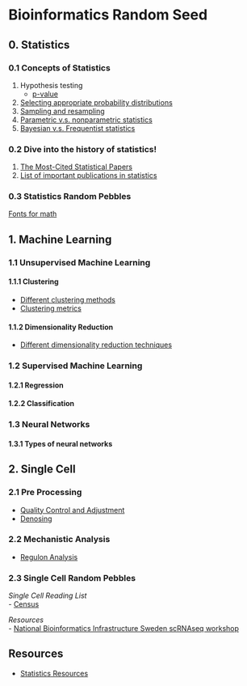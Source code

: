 # Bioinformatics Random Seed

## 0. Statistics
### 0.1 Concepts of Statistics
1. Hypothesis testing
    * [p-value](Statistics/p-value.MD)
2. [Selecting appropriate probability distributions](Statistics/Distributions.MD)
3. [Sampling and resampling](Statistics/SamplingAndResampling.MD)
4. [Parametric v.s. nonparametric statistics](Statistics/ParametricAndNonparametric.MD)
5. [Bayesian v.s. Frequentist statistics](Statistics/BayesianAndFrequentist.MD)

### 0.2 Dive into the history of statistics!
1. [The Most-Cited Statistical Papers](http://citeseerx.ist.psu.edu/viewdoc/download?doi=10.1.1.231.5042&rep=rep1&type=pdf)
2. [List of important publications in statistics](https://en.wikipedia.org/wiki/List_of_important_publications_in_statistics)

### 0.3 Statistics Random Pebbles
[Fonts for math](Statistics/Fonts_for_math.pdf)

## 1. Machine Learning
### 1.1 Unsupervised Machine Learning
#### 1.1.1 Clustering
   - [Different clustering methods](machineLearning/Unsupervised/DifferentClusteringMethods.MD)
   - [Clustering metrics](machineLearning/Unsupervised/ClusteringMetrics.md)
#### 1.1.2 Dimensionality Reduction
   - [Different dimensionality reduction techniques](machineLearning/Unsupervised/DimensionalityReduction.MD)

### 1.2 Supervised Machine Learning
#### 1.2.1 Regression
#### 1.2.2 Classification

### 1.3 Neural Networks
#### 1.3.1 Types of neural networks
   
## 2. Single Cell
### 2.1 Pre Processing
   - [Quality Control and Adjustment](/SingleCell/QualityControl_Adjustment.MD)
   - [Denosing](/SingleCell/Denoising.MD)

### 2.2 Mechanistic Analysis
   - [Regulon Analysis](SingleCell/RegulonAnalysis.MD)

### 2.3 Single Cell Random Pebbles
   *Single Cell Reading List* <br>
      - [Census](SingleCell/note_2017_NAT-METHOD_Census.MD)

   *Resources* <br>
      - [National Bioinformatics Infrastructure Sweden scRNAseq workshop](https://nbisweden.github.io/workshop-scRNAseq/)

## Resources
- [Statistics Resources](Statistics/StatisticsResources.MD)

